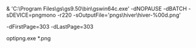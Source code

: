 & 'C:\Program Files\gs\gs9.50\bin\gswin64c.exe' -dNOPAUSE -dBATCH -sDEVICE=pngmono -r220 -sOutputFile='pngs\hiver\hiver-%00d.png'

-dFirstPage=303 -dLastPage=303

optipng.exe *.png
